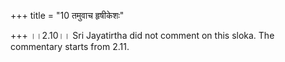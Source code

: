 +++
title = "10 तमुवाच हृषीकेशः"

+++
।।2.10।। Sri Jayatirtha did not comment on this sloka. The commentary
starts from 2.11.  

